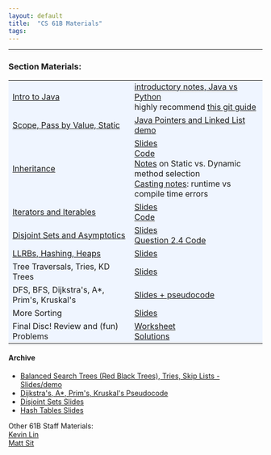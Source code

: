 ```yaml
---
layout: default
title:  "CS 61B Materials"
tags: 
---
```

---

### Section Materials:

<table style="background-color: #eff5ff">
	<tr>
		<td>
			<a href="https://sp19.datastructur.es/materials/discussion/disc01.pdf" target="blank">Intro to Java</a>
		</td>
		<td><a href="/disc1">introductory notes, Java vs Python</a><br>
			highly recommend <a href="https://sp18.datastructur.es/materials/guides/using-git.html" target="blank">this git guide</a>
		</td>
	</tr>
	<tr>
		<td>
			<a href="https://sp19.datastructur.es/materials/discussion/disc02.pdf" target="blank">Scope, Pass by Value, Static</a>
		</td>
		<td>
			<a href="http://goo.gl/p86KnB" target="blank">Java Pointers and Linked List demo</a>
		</td>
	</tr>
	<tr>
		<td>
			<a href="https://sp19.datastructur.es/materials/discussion/disc04.pdf" target="blank">Inheritance</a>
		</td>
		<td>
			<a href="https://docs.google.com/presentation/d/1fHOE9-U193rtBDfpnY45NZis0DQBpiodnpLNldM7utY/edit?usp=sharing" target="blank">Slides</a><br>
			<a href="/dis4.zip" target="blank">Code</a><br>
			<a href="https://inst.eecs.berkeley.edu/~cs61bl/su15/materials/guides/static-dynamic.pdf" target="blank">Notes</a> on Static vs. Dynamic method selection<br>
			<a href="/casting">Casting notes</a>: runtime vs compile time errors
		</td>
	</tr>
	<tr>
		<td>
			<a href="https://sp19.datastructur.es/materials/discussion/disc05.pdf" target="blank">Iterators and Iterables</a>
		</td>
		<td>
			<a href="https://docs.google.com/presentation/d/1cQ4t5LTpkrDurPBsS1Ew6kRPv3MP16eld-UcnJrVGJE/edit?usp=sharing" target="blank">Slides</a><br>
			<a href="/dis5.zip" target="blank">Code</a><br>
		</td>
	</tr>
	<tr>
		<td>
			<a href="https://sp19.datastructur.es/materials/discussion/disc06.pdf" target="blank">Disjoint Sets and Asymptotics</a>
		</td>
		<td>
			<a href="https://docs.google.com/presentation/d/1s3PTm9IeieeRfW6cRgJquPvDHJ-2UC5DfhQXaxy6MMI/edit?usp=sharing" target="blank">Slides</a><br>
			<a href="/dis6demo.java" target="blank">Question 2.4 Code</a><br>
		</td>
	</tr>
	<tr>
		<td>
			<a href="https://sp19.datastructur.es/materials/discussion/disc08.pdf" target="blank">LLRBs, Hashing, Heaps</a>
		</td>
		<td>
			<a href="https://docs.google.com/presentation/d/1HNpkgQ7YYcu-u295hGhW1x5Y-H0Iu8Lok9uktHVe6ac/edit?usp=sharing" target="blank">Slides</a><br>
		</td>
	</tr>
	<tr>
		<td>
			Tree Traversals, Tries, KD Trees
		</td>
		<td>
			<a href="https://docs.google.com/presentation/d/1u_uzUNR8PaN9_DBeJOXDJBLMvh10hG37dlM5SWCkqho/edit?usp=sharing" target="blank">Slides</a><br>
		</td>
	</tr>
	<tr>
		<td>
			DFS, BFS, Dijkstra's, A*, Prim's, Kruskal's
		</td>
		<td>
			<a href="https://docs.google.com/presentation/d/1Vz9n1HrTLFHYWPtJPW6QDxCyj4QA3VRpuYEhRYpz5tk/edit?usp=sharing" target="blank">Slides + pseudocode</a><br>
		</td>
	</tr>
	<tr>
		<td>
			More Sorting
		</td>
		<td>
			<a href="https://docs.google.com/presentation/d/1IW7xn_iN4_U7JSoG4FILkP5-h7hW2yLIy7VzSrBjgF4/edit?usp=sharing" target="blank">Slides</a><br>
		</td>
	</tr>
		<tr>
		<td>
			Final Disc! Review and (fun) Problems
		</td>
		<td>
			<a href="/disc14.pdf" target="blank">Worksheet</a><br>
			<a href="/disc14sol.pdf">Solutions</a>
		</td>
	</tr>

</table>

#### Archive
* [Balanced Search Trees (Red Black Trees), Tries, Skip Lists - Slides/demo](https://docs.google.com/presentation/d/1vdcqju_lYHZsyyOsx9VibCF7gOf5vji8FbBvfvkICA8/edit?usp=sharing)
* [Dijkstra's, A\*, Prim's, Kruskal's Pseudocode](http://carloc.me/dijkstra)
* [Disjoint Sets Slides](http://carloc.me/disjoint)  
* [Hash Tables Slides](http://carloc.me/hashing)  


Other 61B Staff Materials:   
[Kevin Lin](http://kevinl.info)   
[Matt Sit](https://mattsit.github.io/cs61b)